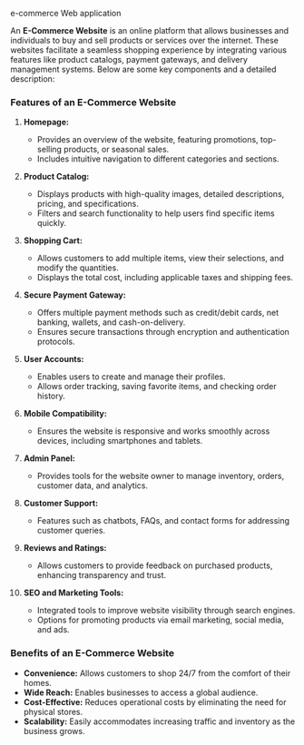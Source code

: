 e-commerce Web application

An **E-Commerce Website** is an online platform that allows businesses and individuals to buy and sell products or services over the internet. These websites facilitate a seamless shopping experience by integrating various features like product catalogs, payment gateways, and delivery management systems. Below are some key components and a detailed description:

### **Features of an E-Commerce Website**
1. **Homepage:**
   - Provides an overview of the website, featuring promotions, top-selling products, or seasonal sales.
   - Includes intuitive navigation to different categories and sections.

2. **Product Catalog:**
   - Displays products with high-quality images, detailed descriptions, pricing, and specifications.
   - Filters and search functionality to help users find specific items quickly.

3. **Shopping Cart:**
   - Allows customers to add multiple items, view their selections, and modify the quantities.
   - Displays the total cost, including applicable taxes and shipping fees.

4. **Secure Payment Gateway:**
   - Offers multiple payment methods such as credit/debit cards, net banking, wallets, and cash-on-delivery.
   - Ensures secure transactions through encryption and authentication protocols.

5. **User Accounts:**
   - Enables users to create and manage their profiles.
   - Allows order tracking, saving favorite items, and checking order history.

6. **Mobile Compatibility:**
   - Ensures the website is responsive and works smoothly across devices, including smartphones and tablets.

7. **Admin Panel:**
   - Provides tools for the website owner to manage inventory, orders, customer data, and analytics.

8. **Customer Support:**
   - Features such as chatbots, FAQs, and contact forms for addressing customer queries.

9. **Reviews and Ratings:**
   - Allows customers to provide feedback on purchased products, enhancing transparency and trust.

10. **SEO and Marketing Tools:**
    - Integrated tools to improve website visibility through search engines.
    - Options for promoting products via email marketing, social media, and ads.

### **Benefits of an E-Commerce Website**
- **Convenience:** Allows customers to shop 24/7 from the comfort of their homes.
- **Wide Reach:** Enables businesses to access a global audience.
- **Cost-Effective:** Reduces operational costs by eliminating the need for physical stores.
- **Scalability:** Easily accommodates increasing traffic and inventory as the business grows.


